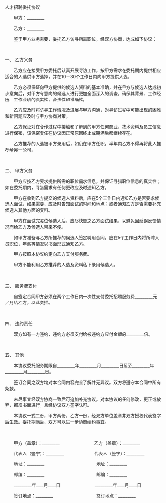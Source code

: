 



人才招聘委托协议



 

　　甲方：_________　　

　　乙方：_________　　

　　鉴于甲方业务需要，委托乙方访寻所需职位，经双方协商，达成如下协议：

　　

一、
乙方义务

　　乙方应在接受甲方委托后认真开展寻访工作，按甲方需求在委托期内提供相应适合的人选供甲方选择，并在10－30个工作日内向甲方提供人选。

　　乙方必须保证向甲方提供的候选人资料的基本准确，并在甲方与候选人达成初步意向后，对甲方有意向的候选人进行更加全面深入的调查，确保其背景、工作经历、工作业绩的真实性，合法性和准确性。

　　乙方应及时将访寻工作情况及进展与甲方沟通，对寻访过程中可能出现的困难和新问题应及时与甲方协商对策。

　　乙方保证对在合作过程中接触和了解到的甲方任何商业，技术资料及员工信息进行保密，该保密责任在协议因正常原因终止或期满后都继续存在。

　　乙方推荐的人选被甲方录用后，如仍在甲方任职，半年内乙方不得再将此人推荐给另一公司。

　　

二、
甲方义务

　　甲方应按乙方要求提供所需的职位需求信息，并保证寻猎职位信息的真实性；如在委托期内，寻猎需求有任何更改应及时通知乙方。

　　甲方在收到乙方提交的候选人资料后，应在5个工作日内通知乙方是否要求候选人面试，如果需要，应及时告知面试的时间和地点；或者通知乙方是否需要补充候选人其他方面的资料。

　　甲方在面试完每位候选人后，应尽快告之乙方面试结果，以避免因延误反馈情况而给乙方及候选人带来不便。

　　如甲方准备与乙方所推荐的候选人签定聘用合同，应在5个工作日内将所聘人员职位，年薪等情况以书面形式通知乙方。

　　甲方按照本协议约定向乙方支付服务费。

　　甲方不能利用乙方推荐的人选及资料私下录用候选人。

　　

三、
服务费支付

　　自签定合同甲方必须在两个工作日内一次性支付委托招聘服务费_________元／月给乙方，以此类推。

　　

四、
违约责任

　　双方如有一方违约，违约方必须支付给被违约方应付金额的_________倍。

　　

五、
其他

　　本协议委托服务期限自_________年_________月_________日起至_________年_________月_________日。

　　签订合同之双方均对本合同内容完全了解并无异议。双方将遵守本合同中所有条款。

　　未尽事宜经双方协商一致后可追加补充协议。对本协议的任何修改，更正或放弃，都须书面进行，且经协议双方签字认可。

　　本协议一式二份，甲方两份，乙方一份，经双方单位盖章并双方授权代表签字后生效。委托期满后，双方可以进一步协商续约事宜。

　　

　　甲方（盖章）：_________　　　　　　　　乙方（盖章）：_________　　

　　代表人（签字）：_________　　　　　　　代表人（签字）：_________　　

　　地址：_________　　　　　　　　　　　　地址：_________　　

　　邮编：_________　　　　　　　　　　　　邮编：_________　　

　　_________年____月____日　　　　　　　　_________年____月____日　　

　　签订地点：_________　　　　　　　　　　签订地点：_________